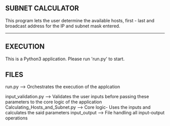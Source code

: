 ## SUBNET CALCULATOR ##

This program lets the user determine the available hosts, first - last and broadcast
address for the IP and subnet mask entered.
*****

## EXECUTION
This is a Python3 application. Please run 'run.py' to start.

## FILES
run.py --> Orchestrates the execution of the applcation

input_validation.py --> Validates the user inputs before passing these parameters to the core logic of the application
Calculating_Hosts_and_Subnet.py --> Core logic- Uses the inputs and calculates the said parameters 
input_output --> File handling all input-output operations
